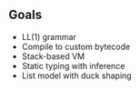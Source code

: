 ## Goals

- LL(1) grammar
- Compile to custom bytecode
- Stack-based VM
- Static typing with inference
- List model with duck shaping
